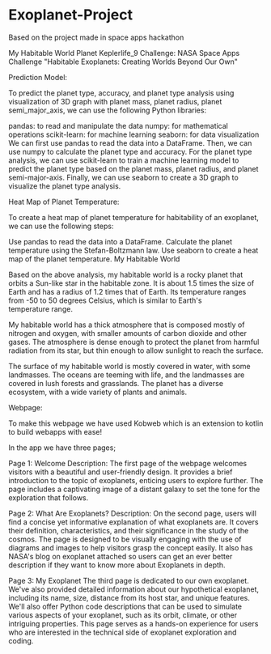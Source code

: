 # Exoplanet-Project
Based on the project made in space apps hackathon

My Habitable World
Planet Keplerlife_9
Challenge: NASA Space Apps Challenge "Habitable Exoplanets: Creating Worlds Beyond Our Own"

Prediction Model:

To predict the planet type, accuracy, and planet type analysis using visualization of 3D graph with planet mass, planet radius, planet semi_major_axis, we can use the following Python libraries:

pandas: to read and manipulate the data
numpy: for mathematical operations
scikit-learn: for machine learning
seaborn: for data visualization
We can first use pandas to read the data into a DataFrame. Then, we can use numpy to calculate the planet type and accuracy. For the planet type analysis, we can use scikit-learn to train a machine learning model to predict the planet type based on the planet mass, planet radius, and planet semi-major-axis. Finally, we can use seaborn to create a 3D graph to visualize the planet type analysis.

Heat Map of Planet Temperature:

To create a heat map of planet temperature for habitability of an exoplanet, we can use the following steps:

Use pandas to read the data into a DataFrame.
Calculate the planet temperature using the Stefan-Boltzmann law.
Use seaborn to create a heat map of the planet temperature.
My Habitable World

Based on the above analysis, my habitable world is a rocky planet that orbits a Sun-like star in the habitable zone. It is about 1.5 times the size of Earth and has a radius of 1.2 times that of Earth. Its temperature ranges from -50 to 50 degrees Celsius, which is similar to Earth's temperature range.

My habitable world has a thick atmosphere that is composed mostly of nitrogen and oxygen, with smaller amounts of carbon dioxide and other gases. The atmosphere is dense enough to protect the planet from harmful radiation from its star, but thin enough to allow sunlight to reach the surface.

The surface of my habitable world is mostly covered in water, with some landmasses. The oceans are teeming with life, and the landmasses are covered in lush forests and grasslands. The planet has a diverse ecosystem, with a wide variety of plants and animals.

Webpage:

To make this webpage we have used Kobweb which is an extension to kotlin to build webapps with ease!

In the app we have three pages;

Page 1: Welcome
Description: The first page of the webpage welcomes visitors with a beautiful and user-friendly design. It provides a brief introduction to the topic of exoplanets, enticing users to explore further. The page includes a captivating image of a distant galaxy to set the tone for the exploration that follows.

Page 2: What Are Exoplanets?
Description: On the second page, users will find a concise yet informative explanation of what exoplanets are. It covers their definition, characteristics, and their significance in the study of the cosmos. The page is designed to be visually engaging with the use of diagrams and images to help visitors grasp the concept easily. It also has NASA's blog on exoplanet attached so users can get an ever better description if they want to know more about Exoplanets in depth.

Page 3: My Exoplanet
The third page is dedicated to our own exoplanet. We've also provided detailed information about our hypothetical exoplanet, including its name, size, distance from its host star, and unique features. We'll also offer Python code descriptions that can be used to simulate various aspects of your exoplanet, such as its orbit, climate, or other intriguing properties. This page serves as a hands-on experience for users who are interested in the technical side of exoplanet exploration and coding.
